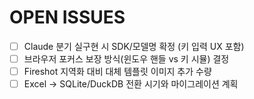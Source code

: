 # OPEN ISSUES

- [ ] Claude 분기 실구현 시 SDK/모델명 확정 (키 입력 UX 포함)
- [ ] 브라우저 포커스 보장 방식(윈도우 핸들 vs 키 시뮬) 결정
- [ ] Fireshot 지역화 대비 대체 템플릿 이미지 추가 수량
- [ ] Excel → SQLite/DuckDB 전환 시기와 마이그레이션 계획